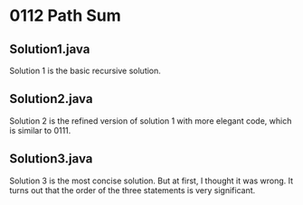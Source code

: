 # 0112 Path Sum

## Solution1.java

Solution 1 is the basic recursive solution.

## Solution2.java

Solution 2 is the refined version of solution 1 with more elegant code, which is similar to 0111.

## Solution3.java

Solution 3 is the most concise solution.  But at first, I thought it was wrong.  It turns out that the order of the three statements is very significant.